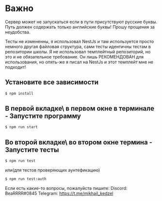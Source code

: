 # Важно
Сервер может не запускаться если в пути присутствуют русские буквы. Путь должен содержать только английские буквы!
Прошу прощения за неудобства.


Тесты не измененны, я использовал NestJs и там используется просто немного другая файловая структура,
сами тесты идентичны тестам в репозитории школы.
Я не использовал темплейтный репозиторий, но это и не обязательное требование.
Он лишь РЕКОМЕНДОВАН для использования, но опять-же я писал на NestJs и этот темплейт мне не подходит!

## Установите все зависимости

```bash
$ npm install
```

## В первой вкладке\ в первом окне в терминале - Запустите программу

```bash
$ npm run start
```

## Во второй вкладке\ во втором окне термина - Запустите тесты

```bash
$ npm run test
```

или(для тестов проверяющих аунтефикацию)
```bash
$ npm run test:auth
```

Если есть какие-то вопросы, пожалуйста пишите:
Discord: BeaRRRR#0845
Telegram: https://t.me/mikhail_kedzel
